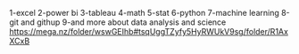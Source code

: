 1-excel
2-power bi
3-tableau
4-math
5-stat
6-python
7-machine learning
8-git and githup
9-and more about data analysis and science
https://mega.nz/folder/wswGEIhb#tsqUggTZyfy5HyRWUkV9sg/folder/R1AxXCxB

